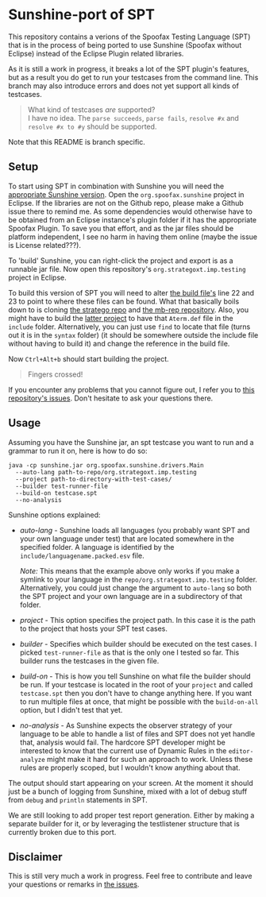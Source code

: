 # Sunshine-port of SPT

This repository contains a verions of the Spoofax Testing Language (SPT)
that is in the process of being ported to use Sunshine (Spoofax without Eclipse)
instead of the Eclipse Plugin related libraries.

As it is still a work in progress, it breaks a lot of the SPT plugin's features,
but as a result you do get to run your testcases from the command line.
This branch may also introduce errors and does not yet support all kinds of testcases.

> What kind of testcases *are* supported?  
> I have no idea.
The `parse succeeds`, `parse fails`, `resolve #x` and `resolve #x to #y` should be supported.

Note that this README is branch specific.

## Setup

To start using SPT in combination with Sunshine
you will need the [appropriate Sunshine version](https://github.com/VolkerL/spoofax-sunshine).
Open the `org.spoofax.sunshine` project in Eclipse.
If the libraries are not on the Github repo, please make a Github issue there to remind me.
As some dependencies would otherwise have to be obtained from an Eclipse instance's plugin folder
if it has the appropriate Spoofax Plugin.
To save you that effort, and as the jar files should be platform independent,
I see no harm in having them online (maybe the issue is License related???).

To 'build' Sunshine, you can right-click the project and export is as a runnable jar file.
Now open this repository's `org.strategoxt.imp.testing` project in Eclipse.

To build this version of SPT you will need to alter [the build file's](org.stratego.imp.testing/build.main.xml)
line 22 and 23 to point to where these files can be found.
What that basically boils down to is cloning [the stratego repo](https://github.com/metaborg/stratego)
and [the mb-rep repository](https://github.com/metaborg/mb-rep).
Also, you might have to build the [latter project](mb-rep/org.strategoxt.imp.editors.aterm)
to have that `Aterm.def` file in the `include` folder.
Alternatively, you can just use `find` to locate that file (turns out it is in the `syntax` folder)
(it should be somewhere outside the include file without having to build it)
and change the reference in the build file.

Now `Ctrl+Alt+b` should start building the project.

> Fingers crossed!

If you encounter any problems that you cannot figure out,
I refer you to [this repository's issues](https://github.com/VolkerL/spt/issues).
Don't hesitate to ask your questions there.

## Usage

Assuming you have the Sunshine jar, an spt testcase you want to run and a grammar to run it on,
here is how to do so:

```Shell
java -cp sunshine.jar org.spoofax.sunshine.drivers.Main
  --auto-lang path-to-repo/org.strategoxt.imp.testing
  --project path-to-directory-with-test-cases/
  --builder test-runner-file
  --build-on testcase.spt
  --no-analysis
```

Sunshine options explained:

- *auto-lang* - Sunshine loads all languages (you probably want SPT and your own language under test)
  that are located somewhere in the specified folder.
  A language is identified by the `include/languagename.packed.esv` file.
  
  *Note:* This means that the example above only works if you make a symlink to your language
  in the `repo/org.strategoxt.imp.testing` folder.
  Alternatively, you could just change the argument to `auto-lang` so both the SPT project
  and your own language are in a subdirectory of that folder.
- *project* - This option specifies the project path.
  In this case it is the path to the project that hosts your SPT test cases.
- *builder* - Specifies which builder should be executed on the test cases.
  I picked `test-runner-file` as that is the only one I tested so far.
  This builder runs the testcases in the given file.
- *build-on* - This is how you tell Sunshine on what file the builder should be run.
  If your testcase is located in the root of your `project` and called `testcase.spt`
  then you don't have to change anything here.
  If you want to run multiple files at once, that might be possible with the `build-on-all` option,
  but I didn't test that yet.
- *no-analysis* - As Sunshine expects the observer strategy of your language to be able to handle a list of files
  and SPT does not yet handle that, analysis would fail.
  The hardcore SPT developer might be interested to know that the current use of Dynamic Rules
  in the `editor-analyze` might make it hard for such an approach to work.
  Unless these rules are properly scoped, but I wouldn't know anything about that.

The output should start appearing on your screen.
At the moment it should just be a bunch of logging from Sunshine,
mixed with a lot of debug stuff from `debug` and `println` statements in SPT.

We are still looking to add proper test report generation.
Either by making a separate builder for it, or by leveraging the testlistener structure
that is currently broken due to this port.

## Disclaimer

This is still very much a work in progress.
Feel free to contribute and leave your questions or remarks in [the issues](https://github.com/VolkerL/spt/issues).
